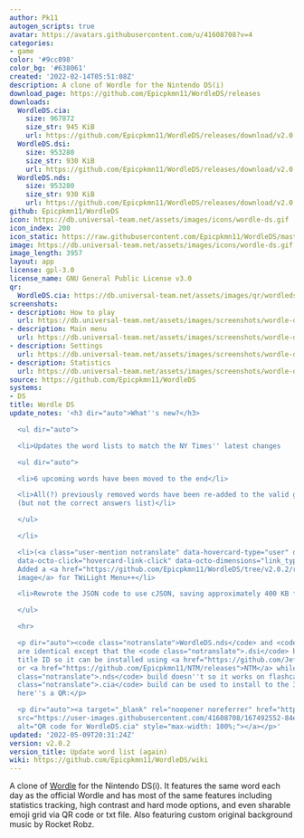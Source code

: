 ```yaml
---
author: Pk11
autogen_scripts: true
avatar: https://avatars.githubusercontent.com/u/41608708?v=4
categories:
- game
color: '#9cc898'
color_bg: '#638061'
created: '2022-02-14T05:51:08Z'
description: A clone of Wordle for the Nintendo DS(i)
download_page: https://github.com/Epicpkmn11/WordleDS/releases
downloads:
  WordleDS.cia:
    size: 967872
    size_str: 945 KiB
    url: https://github.com/Epicpkmn11/WordleDS/releases/download/v2.0.2/WordleDS.cia
  WordleDS.dsi:
    size: 953280
    size_str: 930 KiB
    url: https://github.com/Epicpkmn11/WordleDS/releases/download/v2.0.2/WordleDS.dsi
  WordleDS.nds:
    size: 953280
    size_str: 930 KiB
    url: https://github.com/Epicpkmn11/WordleDS/releases/download/v2.0.2/WordleDS.nds
github: Epicpkmn11/WordleDS
icon: https://db.universal-team.net/assets/images/icons/wordle-ds.gif
icon_index: 200
icon_static: https://raw.githubusercontent.com/Epicpkmn11/WordleDS/master/resources/icon/icon.0.png
image: https://db.universal-team.net/assets/images/icons/wordle-ds.gif
image_length: 3957
layout: app
license: gpl-3.0
license_name: GNU General Public License v3.0
qr:
  WordleDS.cia: https://db.universal-team.net/assets/images/qr/wordleds-cia.png
screenshots:
- description: How to play
  url: https://db.universal-team.net/assets/images/screenshots/wordle-ds/how-to-play.png
- description: Main menu
  url: https://db.universal-team.net/assets/images/screenshots/wordle-ds/main-menu.png
- description: Settings
  url: https://db.universal-team.net/assets/images/screenshots/wordle-ds/settings.png
- description: Statistics
  url: https://db.universal-team.net/assets/images/screenshots/wordle-ds/statistics.png
source: https://github.com/Epicpkmn11/WordleDS
systems:
- DS
title: Wordle DS
update_notes: '<h3 dir="auto">What''s new?</h3>

  <ul dir="auto">

  <li>Updates the word lists to match the NY Times'' latest changes

  <ul dir="auto">

  <li>6 upcoming words have been moved to the end</li>

  <li>All(?) previously removed words have been re-added to the valid guesses list
  (but not the correct answers list)</li>

  </ul>

  </li>

  <li>(<a class="user-mention notranslate" data-hovercard-type="user" data-hovercard-url="/users/SombrAbsol/hovercard"
  data-octo-click="hovercard-link-click" data-octo-dimensions="link_type:self" href="https://github.com/SombrAbsol">@SombrAbsol</a>)
  Added a <a href="https://github.com/Epicpkmn11/WordleDS/tree/v2.0.2/resources/boxart">boxart
  image</a> for TWiLight Menu++</li>

  <li>Rewrote the JSON code to use cJSON, saving approximately 400 KB file size</li>

  </ul>

  <hr>

  <p dir="auto"><code class="notranslate">WordleDS.nds</code> and <code class="notranslate">WordleDS.dsi</code>
  are identical except that the <code class="notranslate">.dsi</code> build has a
  title ID so it can be installed using <a href="https://github.com/JeffRuLz/TMFH/releases">TMFH</a>
  or <a href="https://github.com/Epicpkmn11/NTM/releases">NTM</a> while the <code
  class="notranslate">.nds</code> build doesn''t so it works on flashcards. The <code
  class="notranslate">.cia</code> build can be used to install to the 3DS HOME Menu,
  here''s a QR:</p>

  <p dir="auto"><a target="_blank" rel="noopener noreferrer" href="https://user-images.githubusercontent.com/41608708/167492552-84ec11b8-c912-41a8-b4c4-f73c3b94acc0.png"><img
  src="https://user-images.githubusercontent.com/41608708/167492552-84ec11b8-c912-41a8-b4c4-f73c3b94acc0.png"
  alt="QR code for WordleDS.cia" style="max-width: 100%;"></a></p>'
updated: '2022-05-09T20:31:24Z'
version: v2.0.2
version_title: Update word list (again)
wiki: https://github.com/Epicpkmn11/WordleDS/wiki
---
```

A clone of [Wordle](https://www.nytimes.com/games/wordle/index.html) for the Nintendo DS(i). It features the same word each day as the official Wordle and has most of the same features including statistics tracking, high contrast and hard mode options, and even sharable emoji grid via QR code or txt file. Also featuring custom original background music by Rocket Robz.